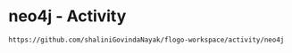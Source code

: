 
# 	neo4j - Activity

```
https://github.com/shaliniGovindaNayak/flogo-workspace/activity/neo4j
```

